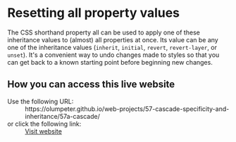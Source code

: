 # Resetting all property values

The CSS shorthand property all can be used to apply one of these inheritance values to (almost) all properties at once. Its value can be any one of the inheritance values (<code>inherit</code>, <code>initial</code>, <code>revert</code>, <code>revert-layer</code>, or <code>unset</code>). It's a convenient way to undo changes made to styles so that you can get back to a known starting point before beginning new changes.

## How you can access this live website

<dl>
  Use the following URL:
  <dd>
    https://olumpeter.github.io/web-projects/57-cascade-specificity-and-inheritance/57a-cascade/
  </dd>
  or click the following link:
  <dd>
    <a href="https://olumpeter.github.io/web-projects/57-cascade-specificity-and-inheritance/57a-cascade/">Visit website</a>
  </dd>
</dl>
